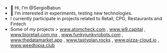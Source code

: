 - 👋 Hi, I’m @SergioBabun
- 👀 I’m interested in experiments, testing new technologies.
- I currently participate in projects related to Retail, CPG, Restaurants and Fintech
- Some of my projects > www.atomcheck.com , www.w9.capital , www.bioretail.com.mx , www.funkyjunkyrobots.com , www.thedatamarket.app , www.tastyplan.rocks , www.pizza-cloud.io , www.weedtopia.club

